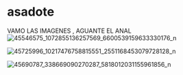 # asadote
VAMO LAS IMAGENES , AGUANTE EL ANAL
![45546575_1072855136257569_6600539159633330176_n](https://user-images.githubusercontent.com/44980250/48369068-3bf10680-e694-11e8-8417-e24c20fdb2d2.jpg)



![45725996_10217476758815551_2551168453079728128_n](https://user-images.githubusercontent.com/44980250/48369194-99855300-e694-11e8-8584-85e0f487c394.jpg)


![45690787_338669090270287_5818012031155961856_n](https://user-images.githubusercontent.com/44980250/48369215-adc95000-e694-11e8-8284-a923cd852085.jpg)
